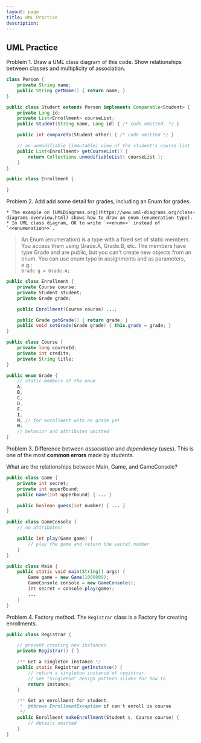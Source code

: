 ```yaml
---
layout: page
title: UML Practice
description: 
---
```


## UML Practice

Problem 1. Draw a UML class diagram of this code.  Show relationships between classes and multiplicity of association.

```java
class Person {
    private String name;
    public String getName() { return name; }
}

public class Student extends Person implements Comparable<Student> {
    private Long id;
    private List<Enrollment> courseList; 
    public Student(String name, Long id) { /* code omitted. */ }

    public int compareTo(Student other) { /* code omitted */ }

    // an unmodifiable (immutable) view of the student's course list
    public List<Enrollment> getCourseList() {
        return Collections.unmodifiableList( courseList );
    }
}

public class Enrollment {

}
```

Problem 2. Add add some detail for grades, including an Enum for grades.

    * The example on [UMLDiagrams.org](https://www.uml-diagrams.org/class-diagrams-overview.html) shows how to draw an enum (enumeration type).  
    * In UML class diagram, OK to write `<<enum>>` instead of `<<enumeration>>`.

> An Enum (enumeration) is a type with a fixed set of static members.
> You access them using Grade.A, Grade.B, etc.
> The members have type Grade and are public, but you can't create new objects from an enum.
> You can use enum type in assignments and as parameters, e.g.:    
> `Grade g = Grade.A;`
    
```java
public class Enrollment {
    private Course course;
    private Student student;
    private Grade grade;

    public Enrollment(Course course) ...;

    public Grade getGrade() { return grade; }
    public void setGrade(Grade grade) { this.grade = grade; }
}

public class Course {
    private long courseId;
    private int credits;
    private String title;
}

public enum Grade {
    // static members of the enum
    A,
    B,
    C,
    D,
    F,
    I,
    N, // for enrollment with no grade yet
    W;
    // behavior and attributes omitted
} 
```

Problem 3. Difference between *association* and *dependency* (uses).  This is one of the most **common errors** made by students.

What are the relationships between Main, Game, and GameConsole?

```java
public class Game {
    private int secret;
    private int upperBound;
    public Game(int upperbound) { ... }

    public boolean guess(int number) { ... }
}

public class GameConsole {
    // no attributes!

    public int play(Game game) {
        // play the game and return the secret number
    }
}

public class Main {
    public static void main(String[] args) {
        Game game = new Game(1000000);
        GameConsole console = new GameConsole();
        int secret = console.play(game);
        ...
    }
}
```

Problem 4. Factory method. The `Registrar` class is a Factory for creating enrollments.

```java
public class Registrar {

    // prevent creating new instances
    private Registrar() { }

    /** Get a singleton instance */
    public static Registrar getInstance() {
        // return a singleton instance of registrar.
        // See "Singleton" design pattern slides for how to
        return instance;
    }

    /** Get an enrollment for student.
     *  @throws EnrollmentException if can't enroll is course
     */
    public Enrollment makeEnrollment(Student s, Course course) {
        // details omitted
    }
}
```
 
